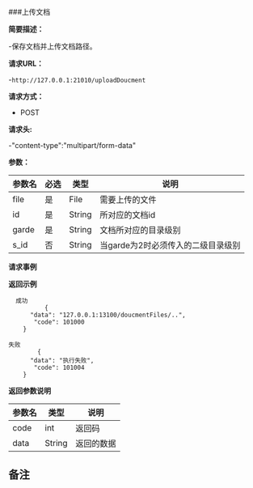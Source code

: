 ###上传文档

**简要描述：** 

-保存文档并上传文档路径。

**请求URL：** 

-`http://127.0.0.1:21010/uploadDoucment`

**请求方式：**

- POST 

**请求头:**

-"content-type":"multipart/form-data"

**参数：** 

| 参数名  | 必选 | 类型     |说明|
| ------ | -------- | -------- |------|
|file |	是 |	File| 	需要上传的文件|
|id|是|String|所对应的文档id|
|garde|是|String|文档所对应的目录级别|
|s_id|否|String|当garde为2时必须传入的二级目录级别|

**请求事例**

 **返回示例**
 
```
  成功
          {
      "data": "127.0.0.1:13100/doucmentFiles/..",
       "code": 101000
    }
```

``` 
失败
        {
      "data": "执行失败",
       "code": 101004
    }
```

**返回参数说明**

| 参数名  |   类型     |说明|
| ------ | -------- |------|
| code | int |返回码|
|data|String|返回的数据|

**备注**
-

